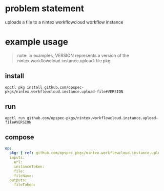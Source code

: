 # problem statement
uploads a file to a nintex workflowcloud workflow instance

# example usage

> note: in examples, VERSION represents a version of the nintex.workflowcloud.instance.upload-file pkg

## install

```shell
opctl pkg install github.com/opspec-pkgs/nintex.workflowcloud.instance.upload-file#VERSION
```

## run

```
opctl run github.com/opspec-pkgs/nintex.workflowcloud.instance.upload-file#VERSION
```

## compose

```yaml
op:
  pkg: { ref: github.com/opspec-pkgs/nintex.workflowcloud.instance.upload-file#VERSION }
  inputs: 
    url:
    instanceToken:
    file:
    fileName:
  outputs:
    fileToken:
```
